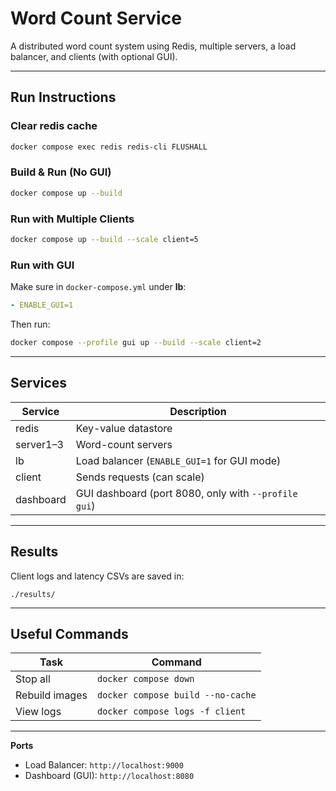 # Word Count Service

A distributed word count system using Redis, multiple servers, a load balancer, and clients (with optional GUI).

---

## Run Instructions
### Clear redis cache
```bash
docker compose exec redis redis-cli FLUSHALL
```
### Build & Run (No GUI)
```bash
docker compose up --build
````

### Run with Multiple Clients

```bash
docker compose up --build --scale client=5
```

### Run with GUI

Make sure in `docker-compose.yml` under **lb**:

```yaml
- ENABLE_GUI=1
```

Then run:

```bash
docker compose --profile gui up --build --scale client=2
```

---

## Services

| Service   | Description                                          |
| --------- | ---------------------------------------------------- |
| redis     | Key-value datastore                                  |
| server1–3 | Word-count servers                                   |
| lb        | Load balancer (`ENABLE_GUI=1` for GUI mode)          |
| client    | Sends requests (can scale)                           |
| dashboard | GUI dashboard (port 8080, only with `--profile gui`) |

---

## Results

Client logs and latency CSVs are saved in:

```
./results/
```

---

## Useful Commands

| Task           | Command                           |
| -------------- | --------------------------------- |
| Stop all       | `docker compose down`             |
| Rebuild images | `docker compose build --no-cache` |
| View logs      | `docker compose logs -f client`   |

---

**Ports**

* Load Balancer: `http://localhost:9000`
* Dashboard (GUI): `http://localhost:8080`
